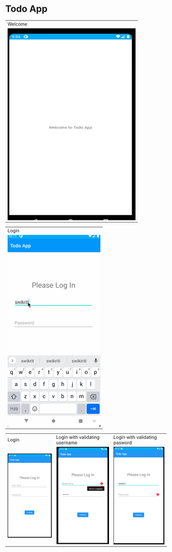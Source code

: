 # Todo App

<table>
<tr>
<td>Welcome</td>
</tr>
<tr>
<td><img src="app/src/main/res/drawable/welcome.png" width="400" height="600"> </td>
</tr>
</table>


<table>
<tr>
<td>Login</td>
</tr>
<tr>
<td><img src="app/src/main/res/drawable/login.gif"></td>
</tr>
</table>

<table>
<tr>
<td>Login </td>	
<td>Login with validating username</td>
<td>Login with validating pasword</td>
</tr>
<tr>
<td><img src="app/src/main/res/drawable/loginmain.png"></td>	
<td><img src="app/src/main/res/drawable/login2.png"></td>
<td><img src="app/src/main/res/drawable/login1.png"></td>
</tr>
</table>



